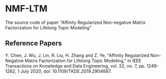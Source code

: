 # NMF-LTM
The source code of paper "Affinity Regularized Non-negative Matrix Factorization for Lifelong Topic Modeling"

Reference Papers
----------------

Y. Chen, J. Wu, J. Lin, R. Liu, H. Zhang and Z. Ye, "Affinity Regularized Non-Negative Matrix
Factorization for Lifelong Topic Modeling," in IEEE Transactions on Knowledge and Data Engineering,
vol. 32, no. 7, pp. 1249-1262, 1 July 2020, doi: 10.1109/TKDE.2019.2904687.